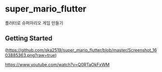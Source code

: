 # super_mario_flutter

플러터로 슈퍼마리오 게임 만들기

## Getting Started


(https://github.com/ska2519/super_mario_flutter/blob/master/Screenshot_1603885363.png?raw=true)

https://www.youtube.com/watch?v=Q0RTaOkFxWM
